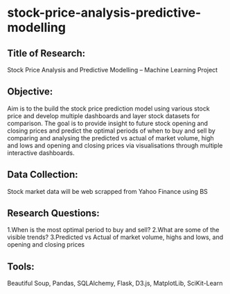 # stock-price-analysis-predictive-modelling

## Title of Research:
Stock Price Analysis and Predictive Modelling – Machine Learning Project

## Objective:
Aim is to the build the stock price prediction model using various stock price and develop multiple dashboards and layer stock datasets for comparison. The goal is to provide insight to future stock opening and closing prices and predict the optimal periods of when to buy and sell by comparing and analysing the predicted vs actual of market volume, high and lows and opening and closing prices via visualisations through multiple interactive dashboards.

## Data Collection:
Stock market data will be web scrapped from Yahoo Finance using BS

## Research Questions:
1.When is the most optimal period to buy and sell?
2.What are some of the visible trends?
3.Predicted vs Actual of market volume, highs and lows, and opening and closing prices

## Tools:
Beautiful Soup, Pandas, SQLAlchemy, Flask, D3.js, MatplotLib, SciKit-Learn
